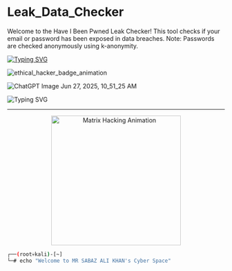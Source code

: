 # Leak_Data_Checker
Welcome to the Have I Been Pwned Leak Checker! This tool checks if your email or password has been exposed in data breaches. Note: Passwords are checked anonymously using k-anonymity.

<a href="https://git.io/typing-svg"><img src="https://readme-typing-svg.demolab.com?font=Fira+Code&pause=1000&color=2EE620&background=000000&width=700&lines=Root%3A-Leak+Data+Checker+Script;Root%3A-Coded+by+pakistani+ethical+hacker+mr+sabaz+ali+khan" alt="Typing SVG" /></a>

![ethical_hacker_badge_animation](https://github.com/user-attachments/assets/779ed30d-132e-4f2c-86f1-25b614a1757b)

![ChatGPT Image Jun 27, 2025, 10_51_25 AM](https://github.com/user-attachments/assets/723926d2-0774-40b3-b4cf-b5afc62c4627)


<img src="https://readme-typing-svg.demolab.com?font=Fira+Code&size=24&duration=3000&pause=500&color=00FF00&center=true&vCenter=true&width=500&lines=PAKISTANI+ETHICAL+HACKER;MR+SABAZ+ALI+KHAN;" alt="Typing SVG" />
</h1>

---

<p align="center">
  <img src="https://i.gifer.com/7efs.gif" width="300" alt="Matrix Hacking Animation" />
</p>

```bash
┌──(root💀kali)-[~]
└─# echo "Welcome to MR SABAZ ALI KHAN's Cyber Space"

